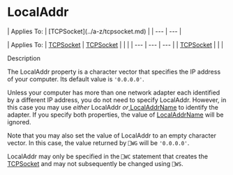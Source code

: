 




<h1 class="heading"><span class="name">LocalAddr</span></h1>
| Applies To: | [TCPSocket](../a-z/tcpsocket.md) |
| --- | ---  |

| Applies To: | [TCPSocket](../a-z/tcpsocket.md) | [TCPSocket](../a-z/tcpsocket.md) |  |  |
| --- | --- | ---  |
| [TCPSocket](../a-z/tcpsocket.md) |  |  |


Description


The LocalAddr property is a character vector that specifies the IP address of your computer. Its default value is `'0.0.0.0'`.


Unless your computer has more than one network adapter each identified by a different IP address, you do not need to specify LocalAddr. However, in this case you may use *either* LocalAddr *or*[ LocalAddrName](../a-z/localaddrname.md) to identify the adapter. If you specify both properties, the value of [LocalAddrName](../a-z/localaddrname.md) will be ignored.


Note that you may also set the value of LocalAddr to an empty character vector. In this case, the value returned by `⎕WG` will be `'0.0.0.0'`.


LocalAddr may only be specified in the `⎕WC` statement that creates the [TCPSocket](../a-z/tcpsocket.md) and may not subsequently be changed using `⎕WS`.



